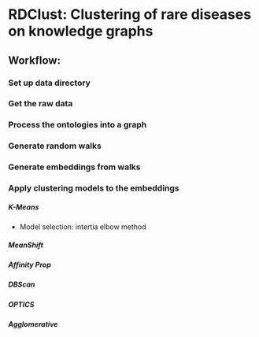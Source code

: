 # RDClust: Clustering of rare diseases on knowledge graphs

## Workflow:

### Set up data directory
### Get the raw data
### Process the ontologies into a graph
### Generate random walks
### Generate embeddings from walks
### Apply clustering models to the embeddings
##### K-Means
* Model selection: intertia elbow method
##### MeanShift
##### Affinity Prop
##### DBScan
##### OPTICS
##### Agglomerative
